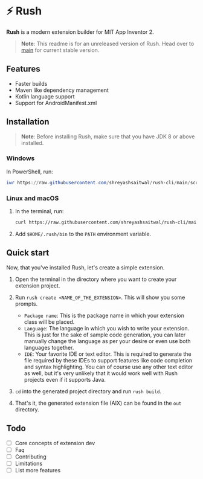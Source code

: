 # ⚡ Rush
**Rush** is a modern extension builder for MIT App Inventor 2.

> **Note**: This readme is for an unreleased version of Rush. Head over to [main](https://github.com/shreyashsaitwal/rush-cli/tree/main) for current stable version.

## Features
* Faster builds
* Maven like dependency management
* Kotlin language support
* Support for AndroidManifest.xml

## Installation
> **Note**: Before installing Rush, make sure that you have JDK 8 or above installed.

### Windows
In PowerShell, run:
```ps1
iwr https://raw.githubusercontent.com/shreyashsaitwal/rush-cli/main/scripts/install/install.ps1 -useb | iex
```

### Linux and macOS
1. In the terminal, run:

    ```sh
    curl https://raw.githubusercontent.com/shreyashsaitwal/rush-cli/main/scripts/install/install.sh -fsSL | sh
    ```

2. Add `$HOME/.rush/bin` to the `PATH` environment variable.

## Quick start
Now, that you've installed Rush, let's create a simple extension.

1. Open the terminal in the directory where you want to create your extension project.

2. Run `rush create <NAME_OF_THE_EXTENSION>`.
This will show you some prompts.
    - `Package name`: This is the package name in which your extension class will be placed.
    - `Language`: The language in which you wish to write your extension. 
    This is just for the sake of sample code generation, you can later manually change the language as per your desire or even use both languages together.
    - `IDE`: Your favorite IDE or text editor.
    This is required to generate the file required by these IDEs to support features like code completion and syntax highlighting.
    You can of course use any other text editor as well, but it's very unlikely that it would work well with Rush projects even if it supports Java.

3. `cd` into the generated project directory and run `rush build`.

4. That's it, the generated extension file (AIX) can be found in the `out` directory.

## Todo
- [ ] Core concepts of extension dev
- [ ] Faq
- [ ] Contributing
- [ ] Limitations
- [ ] List more features
